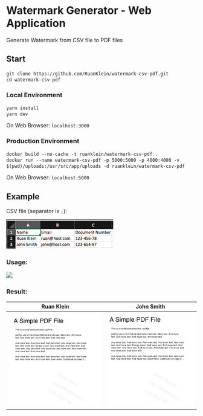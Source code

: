 # Watermark Generator - Web Application

Generate Watermark from CSV file to PDF files

## Start

```
git clone https://github.com/RuanKlein/watermark-csv-pdf.git
cd watermark-csv-pdf
```

### Local Environment

```
yarn install 
yarn dev
```

On Web Browser: `localhost:3000`

### Production Environment

```
docker build --no-cache -t ruanklein/watermark-csv-pdf .
docker run --name watermark-csv-pdf -p 5000:5000 -p 4000:4000 -v $(pwd)/uploads:/usr/src/app/uploads -d ruanklein/watermark-csv-pdf
```

On Web Browser: `localhost:5000`

## Example 

CSV file (separator is `;`):

![](screenshots/csv.png)

### Usage:

![](screenshots/demo.gif)

### Result:

Ruan Klein                      | John Smith
:------------------------------:|:----------:
![](screenshots/sample-ruan.png)|![](screenshots/sample-john.png)